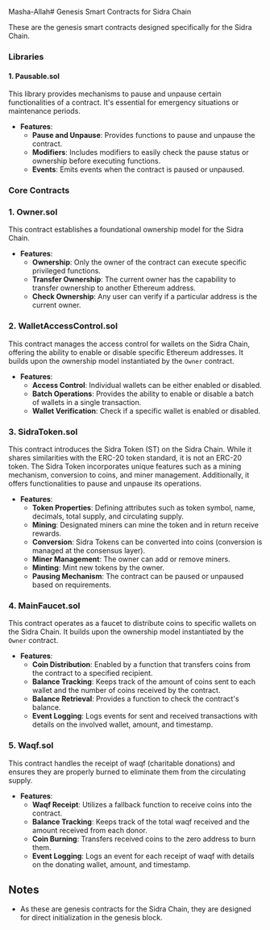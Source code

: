 Masha-Allah# Genesis Smart Contracts for Sidra Chain

These are the genesis smart contracts designed specifically for the Sidra Chain.

### Libraries

#### 1. **Pausable.sol**

This library provides mechanisms to pause and unpause certain functionalities of a contract. It's essential for emergency situations or maintenance periods.

- **Features**:
    - **Pause and Unpause**: Provides functions to pause and unpause the contract.
    - **Modifiers**: Includes modifiers to easily check the pause status or ownership before executing functions.
    - **Events**: Emits events when the contract is paused or unpaused.

### Core Contracts

### 1. **Owner.sol**

This contract establishes a foundational ownership model for the Sidra Chain.

- **Features**:
    - **Ownership**: Only the owner of the contract can execute specific privileged functions.
    - **Transfer Ownership**: The current owner has the capability to transfer ownership to another Ethereum address.
    - **Check Ownership**: Any user can verify if a particular address is the current owner.

### 2. **WalletAccessControl.sol**

This contract manages the access control for wallets on the Sidra Chain, offering the ability to enable or disable specific Ethereum addresses. It builds upon the ownership model instantiated by the `Owner` contract.

- **Features**:
    - **Access Control**: Individual wallets can be either enabled or disabled.
    - **Batch Operations**: Provides the ability to enable or disable a batch of wallets in a single transaction.
    - **Wallet Verification**: Check if a specific wallet is enabled or disabled.

### 3. **SidraToken.sol**

This contract introduces the Sidra Token (ST) on the Sidra Chain. While it shares similarities with the ERC-20 token standard, it is not an ERC-20 token. The Sidra Token incorporates unique features such as a mining mechanism, conversion to coins, and miner management. Additionally, it offers functionalities to pause and unpause its operations.

- **Features**:
    - **Token Properties**: Defining attributes such as token symbol, name, decimals, total supply, and circulating supply.
    - **Mining**: Designated miners can mine the token and in return receive rewards.
    - **Conversion**: Sidra Tokens can be converted into coins (conversion is managed at the consensus layer).
    - **Miner Management**: The owner can add or remove miners.
    - **Minting**: Mint new tokens by the owner.
    - **Pausing Mechanism**: The contract can be paused or unpaused based on requirements.

### 4. **MainFaucet.sol**

This contract operates as a faucet to distribute coins to specific wallets on the Sidra Chain. It builds upon the ownership model instantiated by the `Owner` contract.

- **Features**:
    - **Coin Distribution**: Enabled by a function that transfers coins from the contract to a specified recipient.
    - **Balance Tracking**: Keeps track of the amount of coins sent to each wallet and the number of coins received by the contract.
    - **Balance Retrieval**: Provides a function to check the contract's balance.
    - **Event Logging**: Logs events for sent and received transactions with details on the involved wallet, amount, and timestamp.

### 5. **Waqf.sol**

This contract handles the receipt of waqf (charitable donations) and ensures they are properly burned to eliminate them from the circulating supply.

- **Features**:
    - **Waqf Receipt**: Utilizes a fallback function to receive coins into the contract.
    - **Balance Tracking**: Keeps track of the total waqf received and the amount received from each donor.
    - **Coin Burning**: Transfers received coins to the zero address to burn them.
    - **Event Logging**: Logs an event for each receipt of waqf with details on the donating wallet, amount, and timestamp.

## Notes

- As these are genesis contracts for the Sidra Chain, they are designed for direct initialization in the genesis block.
